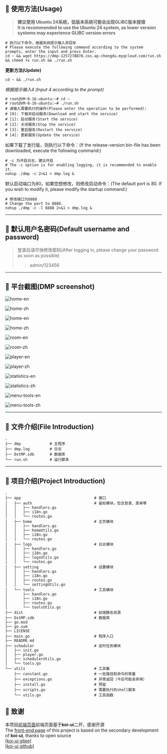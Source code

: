 
## :watermelon: 使用方法(Usage)
>**建议使用 Ubuntu 24系统，低版本系统可能会出现GLIBC版本报错**  
>**It is recommended to use the Ubuntu 24 system, as lower version systems may experience GLIBC version errors**
```shell
# 执行以下命令，根据系统提示输入并回车
# Please execute the following command according to the system prompts, enter the input and press Enter.
cd ~ && wget https://dmp-1257278878.cos.ap-chengdu.myqcloud.com/run.sh && chmod +x run.sh && ./run.sh
```
**更新方法(Update)**  
```shell
cd ~ && ./run.sh
```
_根据提示输入4 (Input 4 according to the prompt)_
```shell
# root@VM-0-16-ubuntu:~# cd ~
# root@VM-0-16-ubuntu:~# ./run.sh 
# 请输入需要执行的操作(Please enter the operation to be performed): 
# [0]: 下载并启动服务(Download and start the service) 
# [1]: 启动服务(Start the service) 
# [2]: 关闭服务(Stop the service) 
# [3]: 重启服务(Restart the service) 
# [4]: 更新服务(Update the service)
```
如果下载了发行版，则执行以下命令：(If the release-version bin-file has been downloaded, execute the following command:)
```shell
# -c 为开启日志，建议开启
# The -c option is for enabling logging, it is recommended to enable it.
nohup ./dmp -c 2>&1 > dmp.log &
```
默认启动端口为80，如果您想修改，则修改启动命令：(The default port is 80. If you wish to modify it, please modify the startup command:)
```shell
# 修改端口为8888
# Change the port to 8888.
nohup ./dmp -c -l 8888 2>&1 > dmp.log &
```

---

## :grapes: 默认用户名密码(Default username and password)
>登录后请尽快修改密码(After logging in, please change your password as soon as possible)
>  
>>admin/123456

---

## :cherries: 平台截图(DMP screenshot)
![home-en](http://8.137.107.46/dmp/home-en.png)


![home-zh](http://8.137.107.46/dmp/home-zh.png)

![home-en](http://8.137.107.46/dmp/mobile-zh.png)


![home-zh](http://8.137.107.46/dmp/mobile-en.png)


![room-en](http://8.137.107.46/dmp/room-en.png)


![room-zh](http://8.137.107.46/dmp/room-zh.png)


![player-en](http://8.137.107.46/dmp/player-en.png)


![player-zh](http://8.137.107.46/dmp/player-zh.png)


![statistics-en](http://8.137.107.46/dmp/statistics-en.png)


![statistics-zh](http://8.137.107.46/dmp/statistics-zh.png)


![menu-tools-en](http://8.137.107.46/dmp/menu-tools-en.png)


![menu-tools-zh](http://8.137.107.46/dmp/menu-tools-zh.png)

---

## :strawberry: 文件介绍(File Introduction)
```text
.
├── dmp             # 主程序
├── dmp.log         # 日志
├── DstMP.sdb       # 数据库
└── run.sh          # 运行脚本
```

---

## :peach: 项目介绍(Project Introduction)
```text
.
├── app                                 # 接口
│   ├── auth                            # 鉴权模块，包含登录、菜单等
│   │   ├── handlers.go
│   │   ├── i18n.go
│   │   └── routes.go
│   ├── home                            # 主页模块
│   │   ├── handlers.go
│   │   ├── homeUtils.go
│   │   ├── i18n.go
│   │   └── routes.go
│   ├── logs                            # 日志模块
│   │   ├── handlers.go
│   │   ├── i18n.go
│   │   ├── logsUtils.go
│   │   └── routes.go
│   ├── setting                         # 设置模块
│   │   ├── handlers.go
│   │   ├── i18n.go
│   │   ├── routes.go
│   │   └── settingUtils.go
│   └── tools                           # 工具模块
│       ├── handlers.go
│       ├── i18n.go
│       ├── routes.go
│       └── toolsUtils.go
├── dist                                # 前端静态资源
├── DstMP.sdb                           # 数据库
├── go.mod
├── go.sum
├── LICENSE
├── main.go                             # 程序入口
├── README.md
├── scheduler                           # 定时任务模块
│   ├── init.go
│   ├── player.go
│   ├── schedulerUtils.go
│   └── tools.go
└── utils                               # 工具集
    ├── constant.go                     # 一些路径和命令的常量
    ├── exceptions.go                   # 异常返回（今后可能会弃用）
    ├── install.go                      # 预留
    ├── scripts.go                      # 需要执行的shell脚本
    └── utils.go                        # 工具函数
```
##  :sparkling_heart: 致谢
本项目[前端页面](https://github.com/miracleEverywhere/dst-management-platform-api)前端页面基于**koi-ui**二开，感谢开源  
The [front-end page](https://github.com/miracleEverywhere/dst-management-platform-api) of this project is based on the secondary development of **koi-ui**, thanks to open source  
[[koi-ui gitee]](https://gitee.com/s763483966/dst-management-platform-api)  
[[koi-ui github]](https://github.com/yuxintao6/koi-ui)